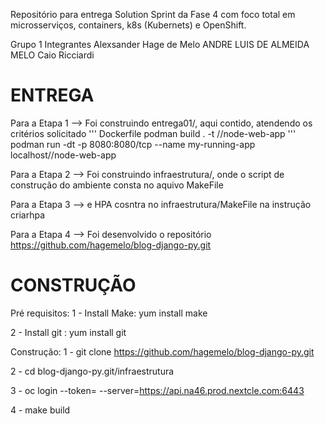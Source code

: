 Repositório para entrega Solution Sprint da Fase 4 com foco total em microsserviços, containers, k8s (Kubernets) e OpenShift.

Grupo 1
  Integrantes 
  Alexsander Hage de Melo
  ANDRE LUIS DE ALMEIDA MELO
  Caio Ricciardi



# ENTREGA

  Para a Etapa 1 --> Foi construindo entrega01/, aqui contido, atendendo os critérios solicitado
'''
Dockerfile
podman build . -t <user>//node-web-app
'''
podman run -dt -p 8080:8080/tcp --name my-running-app localhost/<user>/node-web-app

  Para a Etapa 2 --> Foi construindo infraestrutura/, onde o script de construção do ambiente consta no aquivo MakeFile

  Para a Etapa 3 -->  e HPA cosntra no infraestrutura/MakeFile na instrução criarhpa

  Para a Etapa 4 --> Foi desenvolvido o repositório https://github.com/hagemelo/blog-django-py.git

# CONSTRUÇÃO

Pré requisitos:
  1 - Install Make:  yum install make

  2 - Install git :  yum install git

Construção:
  1 - git clone https://github.com/hagemelo/blog-django-py.git

  2 - cd blog-django-py.git/infraestrutura

  3 - oc login --token=<token> --server=https://api.na46.prod.nextcle.com:6443

  4 - make build


